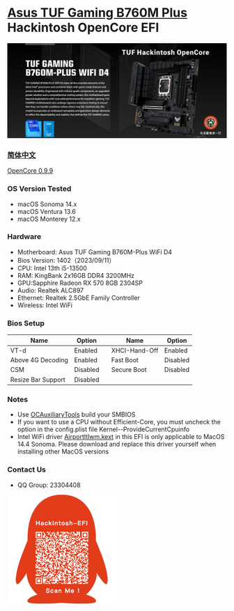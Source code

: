 # [Asus TUF Gaming B760M Plus](https://github.com/hackintosh-club/TUF-B760M-Plus-OpenCore) Hackintosh OpenCore EFI

![image](ScreenShot/Motherboard.jpg)

### [简体中文](https://github.com/hackintosh-efi/MAG-B660M-MORTAR-WIFI-DDR4-OpenCore)

[OpenCore 0.9.9](https://github.com/acidanthera/OpenCorePkg)

### OS Version Tested

- macOS Sonoma 14.x
- macOS Ventura 13.6
- macOS Monterey 12.x

### Hardware

- Motherboard: Asus TUF Gaming B760M-Plus WiFi D4
- Bios Version: 1402（2023/09/11）
- CPU: Intel 13th i5-13500
- RAM: KingBank 2x16GB DDR4 3200MHz
- GPU:Sapphire Radeon RX 570 8GB 2304SP
- Audio: Realtek ALC897
- Ethernet: Realtek 2.5GbE Family Controller
- Wireless: Intel WiFi

### Bios Setup

| Name               | Option   |      | Name          | Option   |
| ------------------ | -------- | ---- | ------------- | -------- |
| VT-d               | Enabled  |      | XHCI-Hand-Off | Enabled  |
| Above 4G Decoding  | Enabled  |      | Fast Boot     | Disabled |
| CSM                | Disabled |      | Secure Boot   | Disabled |
| Resize Bar Support | Disabled |      |               |          |

### Notes

- Use [OCAuxiliaryTools](https://github.com/ic005k/OCAuxiliaryTools/releases) build your SMBIOS
- If you want to use a CPU without Efficient-Core, you must uncheck the option in the config.plist file Kernel--ProvideCurrentCpuinfo
- Intel WiFi driver [AirportItlwm.kext](https://github.com/OpenIntelWireless/itlwm/releases) in this EFI is only applicable to MacOS 14.4 Sonoma. Please download and replace this driver yourself when installing other MacOS versions

### Contact Us

- QQ Group: 23304408

![image](ScreenShot/QRCode.png)
